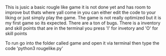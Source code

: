 This is jusic a basic rougle like game it is not done yet and has room to improve but thats where yall come in you can either edit the code to your liking or just simply play the game. The game is not really optimized but it is my first game so its expected. There are a ton of bugs. There is a inventory and skill points that are in the terminal you press 'I' for invetory and 'O' for skill points

To run go into the folder called game and open it via terminal then type the code          'python3 rougelike.py'
